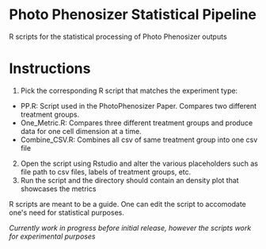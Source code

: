# Photo Phenosizer Statistical Pipeline
R scripts for the statistical processing of Photo Phenosizer outputs

# Instructions
1. Pick the corresponding R script that matches the experiment type:
* PP.R: Script used in the PhotoPhenosizer Paper. Compares two different treatment groups.
* One_Metric.R: Compares three different treatment groups and produce data for one cell dimension at a time.
* Combine_CSV.R: Combines all csv of same treatment group into one csv file

2. Open the script using Rstudio and alter the various placeholders such as file path to csv files, labels of treatment groups, etc.
3. Run the script and the directory should contain an density plot that showcases the metrics

R scripts are meant to be a guide. One can edit the script to accomodate one's need for statistical purposes.

*Currently work in progress before initial release, however the scripts work for experimental purposes*
